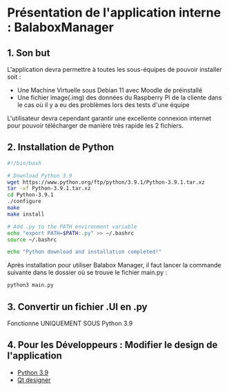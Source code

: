 
# Présentation de l'application interne : BalaboxManager

## 1. Son but

L'application devra permettre à toutes les sous-équipes de pouvoir installer soit :
- Une Machine Virtuelle sous Debian 11 avec Moodle de préinstallé
- Une fichier image(.img) des données du Raspberry PI de la cliente dans le cas où il y a eu des problèmes lors des tests d'une équipe

L'utilisateur devra cependant garantir une excellente connexion internet pour pouvoir télécharger de manière très rapide les 2 fichiers.


## 2. Installation de Python

```bash	
#!/bin/bash

# Download Python 3.9
wget https://www.python.org/ftp/python/3.9.1/Python-3.9.1.tar.xz
tar -xf Python-3.9.1.tar.xz
cd Python-3.9.1
./configure
make
make install

# Add .py to the PATH environment variable
echo "export PATH=$PATH:.py" >> ~/.bashrc
source ~/.bashrc

echo "Python download and installation completed!"
```

Après installation pour utiliser Balabox Manager, il faut lancer la commande suivante dans le dossier où se trouve le fichier main.py :

```bash
python3 main.py
```




## 3. Convertir un fichier .UI en .py
Fonctionne UNIQUEMENT SOUS Python 3.9


## 4. Pour les Développeurs : Modifier le design de l'application

- [Python 3.9](https://www.python.org/downloads/release/python-3913/)
- [Qt designer](https://build-system.fman.io/static/public/files/Qt%20Designer%20Setup.exe)


